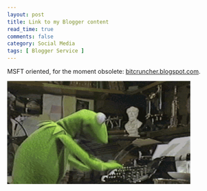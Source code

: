 ```yaml
---
layout: post
title: Link to my Blogger content
read_time: true  
comments: false
category: Social Media
tags: [ Blogger Service ]
---
```


MSFT oriented, for the moment obsolete: [bitcruncher.blogspot.com](https://bitcruncher.blogspot.com).

![PFE? A typical friday night](/assets/kermit.gif)
